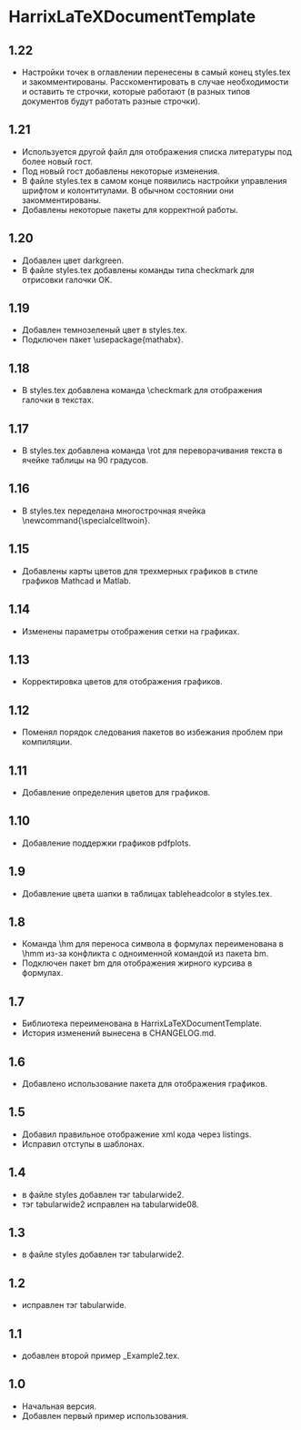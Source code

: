 # HarrixLaTeXDocumentTemplate

## 1.22

* Настройки точек в оглавлении перенесены в самый конец styles.tex и закомментированы. Расскоментировать в случае необходимости и оставить те строчки, которые работают (в разных типов документов будут работать разные строчки).

## 1.21

* Используется другой файл для отображения списка литературы под более новый гост.
* Под новый гост добавлены некоторые изменения.
* В файле styles.tex в самом конце появились настройки управления шрифтом и колонтитулами. В обычном состоянии они закомментированы.
* Добавлены некоторые пакеты для корректной работы.

## 1.20

* Добавлен цвет darkgreen.
* В файле styles.tex добавлены команды типа checkmark для отрисовки галочки OK.

## 1.19

* Добавлен темнозеленый цвет в styles.tex.
* Подключен пакет \usepackage{mathabx}.

## 1.18

* В styles.tex добавлена команда \checkmark для отображения галочки в текстах.

## 1.17

* В styles.tex добавлена команда \rot для переворачивания текста в ячейке таблицы на 90 градусов.

## 1.16

* В styles.tex переделана многострочная ячейка \newcommand{\specialcelltwoin}.

## 1.15

* Добавлены карты цветов для трехмерных графиков в стиле графиков Mathcad и Matlab.

## 1.14

* Изменены параметры отображения сетки на графиках.

## 1.13

* Корректировка цветов для отображения графиков.

## 1.12

* Поменял порядок следования пакетов во избежания проблем при компиляции.

## 1.11

* Добавление определения цветов для графиков.

## 1.10

* Добавление поддержки графиков pdfplots.

## 1.9

* Добавление цвета шапки в таблицах tableheadcolor в styles.tex.

## 1.8

* Команда \hm для переноса символа в формулах переименована в \hmm из-за конфликта с одноименной командой из пакета bm.
* Подключен пакет bm для отображения жирного курсива в формулах.
 
## 1.7

* Библиотека переименована в HarrixLaTeXDocumentTemplate.
* История изменений вынесена в CHANGELOG.md.

## 1.6

*  Добавлено использование пакета для отображения графиков.

## 1.5

* Добавил правильное отображение xml кода через listings.
* Исправил отступы в шаблонах.

## 1.4

* в файле styles добавлен тэг tabularwide2.
* тэг tabularwide2 исправлен на tabularwide08.

## 1.3

* в файле styles добавлен тэг tabularwide2.

## 1.2

* исправлен тэг tabularwide.

## 1.1

* добавлен второй пример _Example2.tex.

## 1.0

* Начальная версия.
* Добавлен первый пример использования.